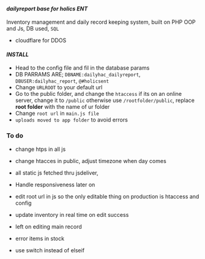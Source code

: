 #### **_dailyreport base for holics ENT_**

Inventory management and daily record keeping system, built on PHP OOP and Js, DB used, `SQL`

- cloudflare for DDOS

#### **_INSTALL_**

- Head to the config file and fil in the database params
- DB PARRAMS ARE; `DBNAME:dailyhac_dailyreport`, `DBUSER:dailyhac_report`, `@#holicsent`
- Change `URLROOT` to your default url
- Go to the public folder, and change the `htaccess` if its on an online server, change it to `/public` otherwise use `/rootfolder/public`, replace **root folder** with the name of ur folder
- Change `root url` in `main.js file`
- `uploads moved to app folder` to avoid errors

### To do

- change htps in all js

- change htacces in public, adjust timezone when day comes

- all static js fetched thru jsdeliver,

- Handle responsiveness later on

- edit root url in js so the only editable thing on production is htaccess and config

- update inventory in real time on edit success

- left on editing main record

- error items in stock
- use switch instead of elseif

